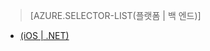 ﻿> [AZURE.SELECTOR-LIST(플랫폼 | 백 엔드)]
- [(iOS | .NET)](../articles/app-service-mobile-dotnet-backend-ios-aad-sso-preview.md)
<!--- [(Windows 스토어 C# | .NET)](../articles/mobile-services-windows-store-dotnet-adal-sso-authentication.md)-->
<!--- [(Xamarin iOS | .NET)](../articles/mobile-services-dotnet-backend-xamarin-ios-adal-sso-authentication.md)-->

<!--HONumber=49-->